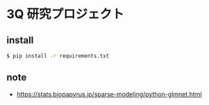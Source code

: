 # 3Q 研究プロジェクト

## install

```sh
$ pip install -r requirements.txt
```

## note

- https://stats.biopapyrus.jp/sparse-modeling/python-glmnet.html
